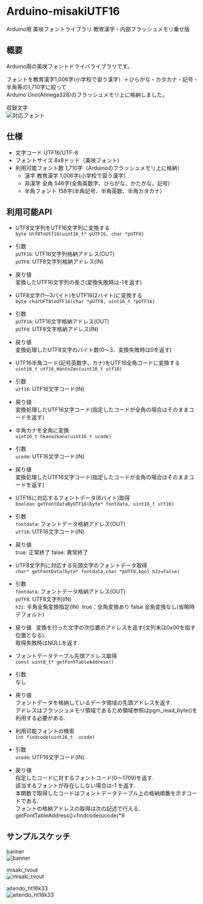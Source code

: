 # Arduino-misakiUTF16
Arduino用 美咲フォントライブラリ 教育漢字・内部フラッシュメモリ乗せ版

## 概要
Arduino用の美咲フォントドライバライブラリです。

フォントを教育漢字1,006字(小学校で習う漢字）＋ひらがな・カタカナ・記号・半角等の1,710字に絞って  
Arduino Uno(Atmega328)のフラッシュメモリ上に格納しました。  

収録文字  
![対応フォント](img/教育漢字.PNG)


## 仕様
* 文字コード  UTF16/UTF-8  
* フォントサイズ  8x8ドッド（美咲フォント)  
* 利用可能フォント数  1,710字（Arduinoのフラッシュメモリ上に格納）  
  * 漢字 教育漢字 1,006字(小学校で習う漢字）  
  * 非漢字 全角 546字(全角英数字、ひらがな、かたかな、記号)  
  * 半角フォント  158字(半角記号、半角英数、半角カタカナ）  
  
## 利用可能API
* UTF8文字列をUTF16文字列に変換する  
`byte Utf8ToUtf16(uint16_t* pUTF16, char *pUTF8)`  
 * 引数  
 `pUTF16`: UTF16文字列格納アドレス(OUT)  
 `pUTF8`: UTF8文字列格納アドレス(IN)  
 * 戻り値  
 変換したUTF16文字列の長さ(変換失敗時は-1を返す)  


* UTF8文字(1～3バイト)をUTF16(2バイト)に変換する  
  `byte charUFT8toUTF16(char *pUTF8, uint16_t *pUTF16)`
 * 引数  
 `pUTF16`: UTF16文字格納アドレス(OUT)  
 `pUTF8`: UTF8文字格納アドレス(IN)  
 * 戻り値  
 変換処理したUTF8文字のバイト数(0～3、変換失敗時は0を返す)  


* UTF16半角コード(記号英数字、カナ)をUTF16全角コードに変換する  
  `uint16_t utf16_HantoZen(uint16_t utf16)`  
 * 引数  
 `utf16`: UTF16文字コード(IN)  
 * 戻り値  
 変換処理したUTF16文字コード(指定したコードが全角の場合はそのままコードを返す)  


* 半角カナを全角に変換  
  `uint16_t hkana2kana(uint16_t ucode)`  
 * 引数  
 `ucode`: UTF16文字コード(IN)  
 * 戻り値  
 変換処理したUTF16文字コード(指定したコードが全角の場合はそのままコードを返す)  


* UTF16に対応するフォントデータ(8バイト)取得  
  `boolean getFontDataByUTF16(byte* fontdata, uint16_t utf16)`    
 * 引数  
 `fontdata`: フォントデータ格納アドレス(OUT)  
 `utf16`: UTF16文字コード(IN)  
 * 戻り値  
 true: 正常終了 false: 異常終了  


* UTF8文字列に対応する先頭文字のフォントデータ取得  
  `char* getFontData(byte* fontdata,char *pUTF8,bool h2z=false)`  
 * 引数  
 `fontdata`: フォントデータ格納アドレス(OUT)  
 `pUTF8`: UTF8文字列(IN)  
 `h2z`: 半角全角変換指定(IN)  true：全角変換あり false 全角変換なし(省略時デフォルト)  
 * 戻り値  
 変換を行った文字の次位置のアドレスを返す(文列末は0x00を指す位置となる).    
 取得失敗時はNULLを返す.  


*  フォントデータテーブル先頭アドレス取得  
  `const uint8_t* getFontTableAddress()`
 * 引数  
 なし  
 * 戻り値  
フォントデータを格納しているデータ領域の先頭アドレスを返す.  
アドレスはフラッシュメモリ領域であるため領域参照はpgm_read_byte()を利用する必要がある.  


* 利用可能フォントの検索    
`int findcode(uint16_t  ucode)`  
 * 引数  
 `ucode`: UTF16文字コード(IN)  
 * 戻り値  
 指定したコードに対するフォントコード(0～1709)を返す.   
 該当するフォントが存在ししない場合は-1 を返す.  
 本関数で取得したコードはフォントデータテーブル上の格納順番を示すコードである.  
 フォントの格納アドレスの取得は次の記述で行える.  
  getFontTableAddress()+findcode(ucode)*8  

## サンプルスケッチ
banner  
![banner](img/sample.png)

misaki_tvout  
![misaki_tvout](img/misaki_tvout.jpg)

aitendo_ht16k33  
![aitendo_ht16k33](img/aitendo_ht16k33.jpg)
